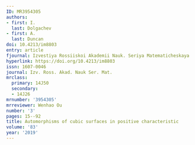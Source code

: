 ```yaml
---
ID: MR3954305
authors:
- first: I.
  last: Dolgachev
- first: A.
  last: Duncan
doi: 10.4213/im8803
entry: article
fjournal: Izvestiya Rossiiskoi Akademii Nauk. Seriya Matematicheskaya
hyperlink: https://doi.org/10.4213/im8803
issn: 1607-0046
journal: Izv. Ross. Akad. Nauk Ser. Mat.
mrclass:
  primary: 14J50
  secondary:
  - 14J26
mrnumber: '3954305'
mrreviewer: Wenhao Ou
number: '3'
pages: 15--92
title: Automorphisms of cubic surfaces in positive characteristic
volume: '83'
year: '2019'
---
```

